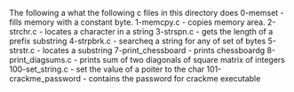 The following a what the following c files in this directory does
0-memset -  fills memory with a constant byte.
1-memcpy.c - copies memory area.
2-strchr.c - locates a character in a string
3-strspn.c - gets the length of a prefix substring
4-strpbrk.c - searcheq a string for any of set of bytes
5-strstr.c - locates a substring
7-print_chessboard - prints chessboardg
8-print_diagsums.c - prints sum of two diagonals of square matrix of integers
100-set_string.c - set the value of a poiter to the char
101-crackme_password - contains the password for crackme executable
